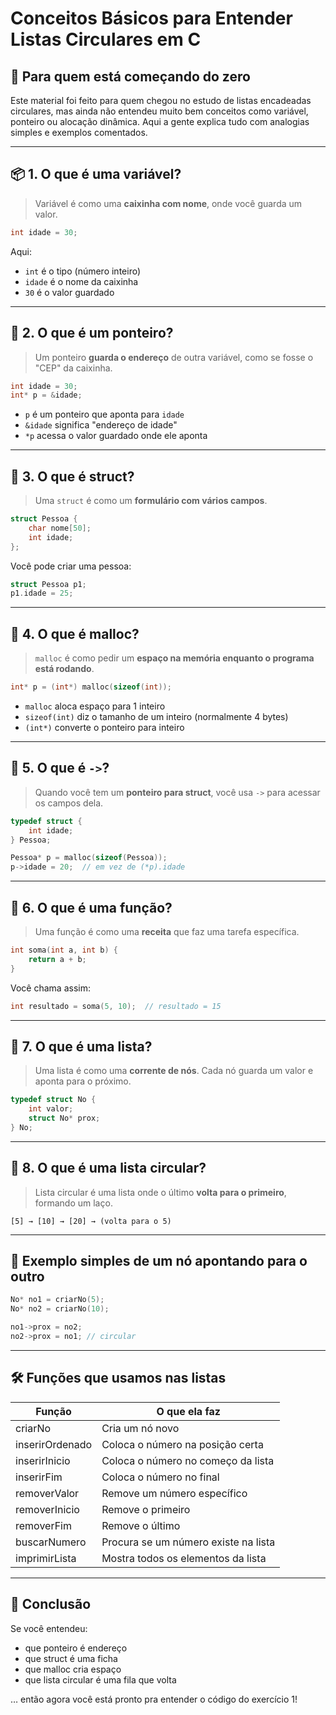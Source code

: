 
# Conceitos Básicos para Entender Listas Circulares em C

## 👋 Para quem está começando do zero

Este material foi feito para quem chegou no estudo de listas encadeadas circulares, mas ainda não entendeu muito bem conceitos como variável, ponteiro ou alocação dinâmica. Aqui a gente explica tudo com analogias simples e exemplos comentados.

---

## 📦 1. O que é uma variável?

> Variável é como uma **caixinha com nome**, onde você guarda um valor.

```c
int idade = 30;
```

Aqui:
- `int` é o tipo (número inteiro)
- `idade` é o nome da caixinha
- `30` é o valor guardado

---

## 📍 2. O que é um ponteiro?

> Um ponteiro **guarda o endereço** de outra variável, como se fosse o "CEP" da caixinha.

```c
int idade = 30;
int* p = &idade;
```

- `p` é um ponteiro que aponta para `idade`
- `&idade` significa "endereço de idade"
- `*p` acessa o valor guardado onde ele aponta

---

## 🧾 3. O que é struct?

> Uma `struct` é como um **formulário com vários campos**.

```c
struct Pessoa {
    char nome[50];
    int idade;
};
```

Você pode criar uma pessoa:

```c
struct Pessoa p1;
p1.idade = 25;
```

---

## 🧲 4. O que é malloc?

> `malloc` é como pedir um **espaço na memória enquanto o programa está rodando**.

```c
int* p = (int*) malloc(sizeof(int));
```

- `malloc` aloca espaço para 1 inteiro
- `sizeof(int)` diz o tamanho de um inteiro (normalmente 4 bytes)
- `(int*)` converte o ponteiro para inteiro

---

## 🔧 5. O que é `->`?

> Quando você tem um **ponteiro para struct**, você usa `->` para acessar os campos dela.

```c
typedef struct {
    int idade;
} Pessoa;

Pessoa* p = malloc(sizeof(Pessoa));
p->idade = 20;  // em vez de (*p).idade
```

---

## 🧠 6. O que é uma função?

> Uma função é como uma **receita** que faz uma tarefa específica.

```c
int soma(int a, int b) {
    return a + b;
}
```

Você chama assim:

```c
int resultado = soma(5, 10);  // resultado = 15
```

---

## 🔗 7. O que é uma lista?

> Uma lista é como uma **corrente de nós**. Cada nó guarda um valor e aponta para o próximo.

```c
typedef struct No {
    int valor;
    struct No* prox;
} No;
```

---

## 🔁 8. O que é uma lista circular?

> Lista circular é uma lista onde o último **volta para o primeiro**, formando um laço.

```
[5] → [10] → [20] → (volta para o 5)
```

---

## 🧩 Exemplo simples de um nó apontando para o outro

```c
No* no1 = criarNo(5);
No* no2 = criarNo(10);

no1->prox = no2;
no2->prox = no1; // circular
```

---

## 🛠 Funções que usamos nas listas

| Função             | O que ela faz                              |
|--------------------|---------------------------------------------|
| criarNo            | Cria um nó novo                            |
| inserirOrdenado    | Coloca o número na posição certa           |
| inserirInicio      | Coloca o número no começo da lista         |
| inserirFim         | Coloca o número no final                   |
| removerValor       | Remove um número específico                |
| removerInicio      | Remove o primeiro                          |
| removerFim         | Remove o último                            |
| buscarNumero       | Procura se um número existe na lista       |
| imprimirLista      | Mostra todos os elementos da lista         |

---

## 💬 Conclusão

Se você entendeu:
- que ponteiro é endereço
- que struct é uma ficha
- que malloc cria espaço
- que lista circular é uma fila que volta

… então agora você está pronto pra entender o código do exercício 1!

